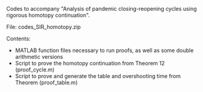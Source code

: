 Codes to accompany "Analysis of pandemic closing-reopening cycles using rigorous homotopy continuation".

File: codes_SIR_homotopy.zip

Contents: 
 - MATLAB function files necessary to run proofs, as well as some double arithmetic versions
 - Script to prove the homotopy continuation from Theorem 12 (proof_cycle.m)
 - Script to prove and generate the table and overshooting time from Theorem (proof_table.m)
